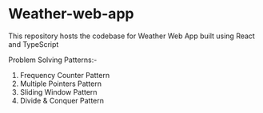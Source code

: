# Weather-web-app
This repository hosts the codebase for Weather Web App built using React and TypeScript

Problem Solving Patterns:-
1. Frequency Counter Pattern
2. Multiple Pointers Pattern
3. Sliding Window Pattern
4. Divide & Conquer Pattern
